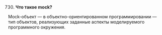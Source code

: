 730. **Что такое mock?**

Mock-объект — в объектно-ориентированном программировании — тип объектов, реализующих заданные аспекты моделируемого программного окружения.
